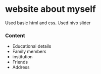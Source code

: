 # website about myself

Used basic html and css.
Used nivo slider

<h3>Content</h3>
<ul>
  <li>Educational details</li>
  <li>Family members</li>
  <li>institution</li>
  <li>Friends</li>
  <li>Address</li>
</ul>
